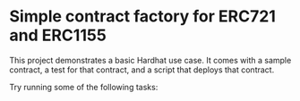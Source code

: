 # Simple contract factory for ERC721 and ERC1155

This project demonstrates a basic Hardhat use case. It comes with a sample contract, a test for that contract, and a script that deploys that contract.

Try running some of the following tasks:


